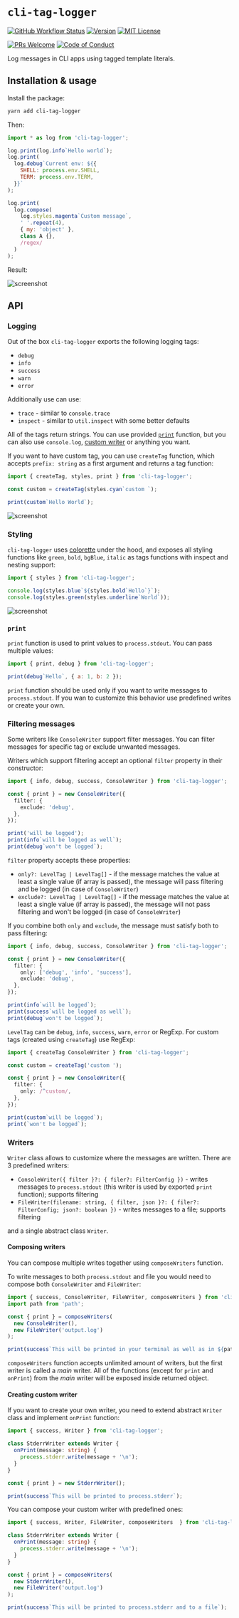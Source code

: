 # `cli-tag-logger`

[![GitHub Workflow Status][build-badge]][build] [![Version][version]][package] [![MIT License][license-badge]][license]

[![PRs Welcome][prs-welcome-badge]][prs-welcome]
[![Code of Conduct][coc-badge]][coc]

Log messages in CLI apps using tagged template literals.

## Installation & usage

Install the package:
```bash
yarn add cli-tag-logger
```

Then:
```js
import * as log from 'cli-tag-logger';

log.print(log.info`Hello world`);
log.print(
  log.debug`Current env: ${{
    SHELL: process.env.SHELL,
    TERM: process.env.TERM,
  }}`
);

log.print(
  log.compose(
    log.styles.magenta`Custom message`,
    ' '.repeat(4),
    { my: 'object' },
    class A {},
    /regex/
  )
);
```

Result:

![screenshot](https://raw.githubusercontent.com/zamotany/cli-tag-logger/master/screenshot.png)


## API

### Logging

Out of the box `cli-tag-logger` exports the following logging tags:

- `debug`
- `info`
- `success`
- `warn`
- `error`

Additionally use can use:

- `trace` - similar to `console.trace`
- `inspect` - similar to `util.inspect` with some better defaults

All of the tags return strings. You can use provided [`print`](#print) function, but you can also use `console.log`, [custom writer](#writers) or anything you want. 

If you want to have custom tag, you can use `createTag` function, which accepts `prefix: string` as a first argument and returns a tag function:

```js
import { createTag, styles, print } from 'cli-tag-logger';

const custom = createTag(styles.cyan`custom `);

print(custom`Hello World`);
```

![screenshot](https://raw.githubusercontent.com/zamotany/cli-tag-logger/master/custom.png)

### Styling

`cli-tag-logger` uses [colorette](https://www.npmjs.com/package/colorette) under the hood, and exposes all styling functions like `green`, `bold`, `bgBlue`, `italic` as tags functions with inspect and nesting support:

```js
import { styles } from 'cli-tag-logger';

console.log(styles.blue`${styles.bold`Hello`}`);
console.log(styles.green(styles.underline`World`));
```

![screenshot](https://raw.githubusercontent.com/zamotany/cli-tag-logger/master/styles.png)

### `print`

`print` function is used to print values to `process.stdout`. You can pass multiple values:

```js
import { print, debug } from 'cli-tag-logger';

print(debug`Hello`, { a: 1, b: 2 });
```

`print` function should be used only if you want to write messages to `process.stdout`. If you wan to customize this behavior use predefined writes or create your own. 

### Filtering messages

Some writers like `ConsoleWriter` support filter messages. You can filter messages for specific tag or exclude unwanted messages.

Writers which support filtering accept an optional `filter` property in their constructor:

```ts
import { info, debug, success, ConsoleWriter } from 'cli-tag-logger';

const { print } = new ConsoleWriter({
  filter: {
    exclude: 'debug',
  },
});

print('will be logged');
print(info`will be logged as well`);
print(debug`won't be logged`);
```

`filter` property accepts these properties:

- `only?: LevelTag | LevelTag[]` - if the message matches the value at least a single value (if array is passed), the message will pass filtering and be logged (in case of `ConsoleWriter`)
- `exclude?: LevelTag | LevelTag[]` - if the message matches the value at least a single value (if array is passed), the message will not pass filtering and won't be logged (in case of `ConsoleWriter`)

If you combine both `only` and `exclude`, the message must satisfy both to pass filtering:

```ts
import { info, debug, success, ConsoleWriter } from 'cli-tag-logger';

const { print } = new ConsoleWriter({
  filter: {
    only: ['debug', 'info', 'success'],
    exclude: 'debug',
  },
});

print(info`will be logged`);
print(success`will be logged as well`);
print(debug`won't be logged`);
```

`LevelTag` can be `debug`, `info`, `success`, `warn`, `error` or RegExp. For custom tags (created using `createTag`) use RegExp:

```ts
import { createTag ConsoleWriter } from 'cli-tag-logger';

const custom = createTag('custom ');

const { print } = new ConsoleWriter({
  filter: {
    only: /^custom/,
  },
});

print(custom`will be logged`);
print(`won't be logged`);
```

### Writers

`Writer` class allows to customize where the messages are written. There are 3 predefined writers:

- `ConsoleWriter({ filter }?: { filer?: FilterConfig })` - writes messages to `process.stdout` (this writer is used by exported `print` function); supports filtering
- `FileWriter(filename: string, { filter, json }?: { filer?: FilterConfig; json?: boolean })` - writes messages to a file; supports filtering
  
and a single abstract class `Writer`.

#### Composing writers

You can compose multiple writes together using `composeWriters` function.


To write messages to both `process.stdout` and file you would need to compose both `ConsoleWriter` and `FileWriter`:

```ts
import { success, ConsoleWriter, FileWriter, composeWriters } from 'cli-tag-logger';
import path from 'path';

const { print } = composeWriters(
  new ConsoleWriter(),
  new FileWriter('output.log')
);

print(success`This will be printed in your terminal as well as in ${path.resolve('output.log')}`);
```

`composeWriters` function accepts unlimited amount of writers, but the first writer is called a _main_ writer. All of the functions (except for `print` and `onPrint`) from the _main_ writer will be exposed inside returned object.

#### Creating custom writer

If you want to create your own writer, you need to extend abstract `Writer` class and implement `onPrint` function:

```ts
import { success, Writer } from 'cli-tag-logger';

class StderrWriter extends Writer {
  onPrint(message: string) {
    process.stderr.write(message + '\n');
  }
}

const { print } = new StderrWriter();

print(success`This will be printed to process.stderr`);
```

You can compose your custom writer with predefined ones:

```ts
import { success, Writer, FileWriter, composeWriters  } from 'cli-tag-logger';

class StderrWriter extends Writer {
  onPrint(message: string) {
    process.stderr.write(message + '\n');
  }
}

const { print } = composeWriters(
  new StderrWriter(),
  new FileWriter('output.log')
);

print(success`This will be printed to process.stderr and to a file`);
```

[version]: https://img.shields.io/npm/v/cli-tag-logger.svg?style=flat-square
[package]: https://www.npmjs.com/package/cli-tag-logger
[build]: https://github.com/zamotany/cli-tag-logger/actions
[build-badge]: https://img.shields.io/github/workflow/status/zamotany/cli-tag-logger/Node%20CI?style=flat-square
[license-badge]: https://img.shields.io/npm/l/cli-tag-logger.svg?style=flat-square
[license]: https://opensource.org/licenses/MIT
[prs-welcome-badge]: https://img.shields.io/badge/PRs-welcome-brightgreen.svg?style=flat-square
[prs-welcome]: http://makeapullrequest.com
[coc-badge]: https://img.shields.io/badge/code%20of-conduct-ff69b4.svg?style=flat-square
[coc]: https://github.com/zamotany/cli-tag-logger/blob/master/CODE_OF_CONDUCT.md
